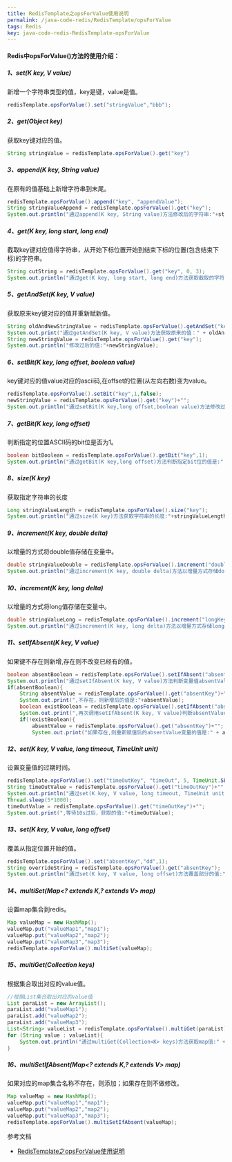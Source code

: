 ```yaml
---
title: RedisTemplate之opsForValue使用说明
permalink: /java-code-redis/RedisTemplate/opsForValue
tags: Redis
key: java-code-redis-RedisTemplate-opsForValue
---
```

#### Redis中opsForValue()方法的使用介绍：

##### 1、set(K key, V value)   
新增一个字符串类型的值，key是键，value是值。
```java
redisTemplate.opsForValue().set("stringValue","bbb");
```
##### 2、get(Object key)   
获取key键对应的值。
```java
String stringValue = redisTemplate.opsForValue().get("key")
```
##### 3、append(K key, String value)
在原有的值基础上新增字符串到末尾。   
```java
redisTemplate.opsForValue().append("key", "appendValue");
String stringValueAppend = redisTemplate.opsForValue().get("key");
System.out.println("通过append(K key, String value)方法修改后的字符串:"+stringValueAppend);  
```
##### 4、get(K key, long start, long end)
截取key键对应值得字符串，从开始下标位置开始到结束下标的位置(包含结束下标)的字符串。
```java
String cutString = redisTemplate.opsForValue().get("key", 0, 3);  
System.out.println("通过get(K key, long start, long end)方法获取截取的字符串:"+cutString);  
```
##### 5、getAndSet(K key, V value)
获取原来key键对应的值并重新赋新值。   
```java
String oldAndNewStringValue = redisTemplate.opsForValue().getAndSet("key", "ccc");  
System.out.print("通过getAndSet(K key, V value)方法获取原来的值：" + oldAndNewStringValue );  
String newStringValue = redisTemplate.opsForValue().get("key");  
System.out.println("修改过后的值:"+newStringValue);  
```
##### 6、setBit(K key, long offset, boolean value)
key键对应的值value对应的ascii码,在offset的位置(从左向右数)变为value。
```java
redisTemplate.opsForValue().setBit("key",1,false);  
newStringValue = redisTemplate.opsForValue().get("key")+"";  
System.out.println("通过setBit(K key,long offset,boolean value)方法修改过后的值:"+newStringValue);  
```
##### 7、getBit(K key, long offset)
判断指定的位置ASCII码的bit位是否为1。
```java
boolean bitBoolean = redisTemplate.opsForValue().getBit("key",1);  
System.out.println("通过getBit(K key,long offset)方法判断指定bit位的值是:" + bitBoolean);  
```
##### 8、size(K key)
获取指定字符串的长度
```java
Long stringValueLength = redisTemplate.opsForValue().size("key");  
System.out.println("通过size(K key)方法获取字符串的长度:"+stringValueLength);  
```
##### 9、increment(K key, double delta)
以增量的方式将double值存储在变量中。
```java
double stringValueDouble = redisTemplate.opsForValue().increment("doubleKey",5);   
System.out.println("通过increment(K key, double delta)方法以增量方式存储double值:" + stringValueDouble);  
```
##### 10、increment(K key, long delta)
以增量的方式将long值存储在变量中。
```java
double stringValueLong = redisTemplate.opsForValue().increment("longKey",6);   
System.out.println("通过increment(K key, long delta)方法以增量方式存储long值:" + stringValueLong);  
```
##### 11、setIfAbsent(K key, V value)
如果键不存在则新增,存在则不改变已经有的值。
```java
boolean absentBoolean = redisTemplate.opsForValue().setIfAbsent("absentKey","fff");  
System.out.println("通过setIfAbsent(K key, V value)方法判断变量值absentValue是否存在:" + absentBoolean);  
if(absentBoolean){  
    String absentValue = redisTemplate.opsForValue().get("absentKey")+"";  
    System.out.print(",不存在，则新增后的值是:"+absentValue);  
    boolean existBoolean = redisTemplate.opsForValue().setIfAbsent("absentKey","eee");  
    System.out.print(",再次调用setIfAbsent(K key, V value)判断absentValue是否存在并重新赋值:" + existBoolean);  
    if(!existBoolean){  
        absentValue = redisTemplate.opsForValue().get("absentKey")+"";  
        System.out.print("如果存在,则重新赋值后的absentValue变量的值是:" + absentValue);  
```
##### 12、set(K key, V value, long timeout, TimeUnit unit)
设置变量值的过期时间。
```java
redisTemplate.opsForValue().set("timeOutKey", "timeOut", 5, TimeUnit.SECONDS);  
String timeOutValue = redisTemplate.opsForValue().get("timeOutKey")+"";  
System.out.println("通过set(K key, V value, long timeout, TimeUnit unit)方法设置过期时间，过期之前获取的数据:"+timeOutValue);  
Thread.sleep(5*1000);  
timeOutValue = redisTemplate.opsForValue().get("timeOutKey")+"";  
System.out.print(",等待10s过后，获取的值:"+timeOutValue);  
```
##### 13、set(K key, V value, long offset)
覆盖从指定位置开始的值。
```java
redisTemplate.opsForValue().set("absentKey","dd",1);  
String overrideString = redisTemplate.opsForValue().get("absentKey");  
System.out.println("通过set(K key, V value, long offset)方法覆盖部分的值:"+overrideString);  
```
##### 14、multiSet(Map<? extends K,? extends V> map)
设置map集合到redis。
```java
Map valueMap = new HashMap();  
valueMap.put("valueMap1","map1");  
valueMap.put("valueMap2","map2");  
valueMap.put("valueMap3","map3");  
redisTemplate.opsForValue().multiSet(valueMap);  
```
##### 15、multiGet(Collection<K> keys)
根据集合取出对应的value值。
```java
//根据List集合取出对应的value值  
List paraList = new ArrayList();  
paraList.add("valueMap1");  
paraList.add("valueMap2");  
paraList.add("valueMap3");  
List<String> valueList = redisTemplate.opsForValue().multiGet(paraList);  
for (String value : valueList){  
    System.out.println("通过multiGet(Collection<K> keys)方法获取map值:" + value);  
}
```
##### 16、multiSetIfAbsent(Map<? extends K,? extends V> map)
如果对应的map集合名称不存在，则添加；如果存在则不做修改。
```java
Map valueMap = new HashMap();  
valueMap.put("valueMap1","map1");  
valueMap.put("valueMap2","map2");  
valueMap.put("valueMap3","map3");  
redisTemplate.opsForValue().multiSetIfAbsent(valueMap);
```

参考文档
- [RedisTemplate之opsForValue使用说明](https://blog.csdn.net/qq_25135655/article/details/80357137)
